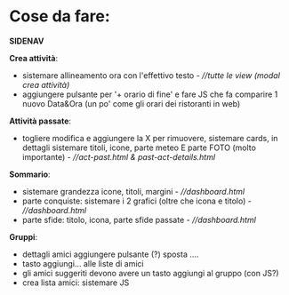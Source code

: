 # Cose da fare:
        
**SIDENAV**

**Crea attività**:        
- sistemare allineamento ora con l'effettivo testo - *//tutte le view (modal crea attività)*       
- aggiungere pulsante per '+ orario di fine' e fare JS che fa comparire 1 nuovo Data&Ora (un po' come gli orari dei ristoranti in web)
    
**Attività passate**:     
- togliere modifica e aggiungere la X per rimuovere, sistemare cards, in dettagli sistemare titoli, icone, parte meteo E parte FOTO (molto importante) - *//act-past.html & past-act-details.html*       

**Sommario**:       
- sistemare grandezza icone, titoli, margini - *//dashboard.html*        
- parte conquiste: sistemare i 2 grafici (oltre che icona e titolo) - *//dashboard.html*       
- parte sfide: titolo, icona, parte sfide passate - *//dashboard.html*      

**Gruppi**:      
- dettagli amici aggiungere pulsante (?) sposta ....     
- tasto aggiungi... alle liste di amici
- gli amici suggeriti devono avere un tasto aggiungi al gruppo (con JS?)     
- crea lista amici: sistemare JS